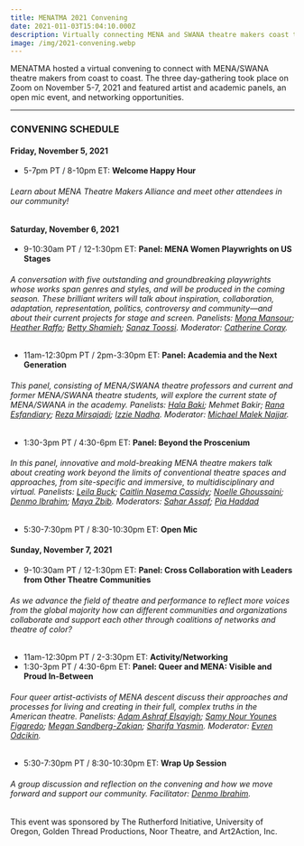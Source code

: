 ```yaml
---
title: MENATMA 2021 Convening
date: 2021-011-03T15:04:10.000Z
description: Virtually connecting MENA and SWANA theatre makers coast to coast. 
image: /img/2021-convening.webp
---
```


MENATMA hosted a virtual convening to connect with MENA/SWANA theatre makers from coast to coast. The three day-gathering took place on Zoom on November 5-7, 2021 and featured artist and academic panels, an open mic event, and networking opportunities. 

---

### CONVENING SCHEDULE

#### Friday, November 5, 2021
- 5-7pm PT / 8-10pm ET: **Welcome Happy Hour** 
###### Learn about MENA Theatre Makers Alliance and meet other attendees in our community!  

#### Saturday, November 6, 2021
- 9-10:30am PT / 12-1:30pm ET: **Panel: MENA Women Playwrights on US Stages**
###### A conversation with five outstanding and groundbreaking playwrights whose works span genres and styles, and will be produced in the coming season. These brilliant writers will talk about inspiration, collaboration, adaptation, representation, politics, controversy and community—and about their current projects for stage and screen. *Panelists*:  [Mona Mansour](https://monamansour.com); [Heather Raffo](https://heatherraffo.com); [Betty Shamieh](https://bettyshamieh.com); [Sanaz Toossi](https://newplayexchange.org/users/22527/sanaz-toossi). *Moderator*: [Catherine Coray](https://tisch.nyu.edu/about/directory/drama/94426744).
- 11am-12:30pm PT / 2pm-3:30pm ET: **Panel: Academia and the Next Generation**
###### This panel, consisting of MENA/SWANA theatre professors and current and former MENA/SWANA theatre students, will explore the current state of MENA/SWANA in the academy. *Panelists*: [Hala Baki](https://theatredance.calpoly.edu/hala-baki-0); Mehmet Bakir; [Rana Esfandiary](https://theatredance.ku.edu/rana-esfandiary); [Reza Mirsajadi](https://theatre.depaul.edu/about/faculty-and-staff/theatre-studies/Pages/Reza-Mirsajadi.aspx); [Izzie Nadha](https://izzienadah.com). *Moderator*: [Michael Malek Najjar](https://theatre.uoregon.edu/faculty/michael-malek-najjar/).
- 1:30-3pm PT / 4:30-6pm ET: **Panel: Beyond the Proscenium**
###### In this panel, innovative and mold-breaking MENA theatre makers talk about creating work beyond the limits of conventional theatre spaces and approaches, from site-specific and immersive, to multidisciplinary and virtual. *Panelists*: [Leila Buck](https://newplayexchange.org/users/17545/leila-buck); [Caitlin Nasema Cassidy](https://caitlinnasemacassidy.com); [Noelle Ghoussaini](https://noelleghoussaini.com); [Denmo Ibrahim](https://denmoibrahim.com); [Maya Zbib](https://zoukak.org/our-team/maya-zbib). *Moderators*: [Sahar Assaf](https://goldenthread.org/posts/meet-sahar-assaf-our-new-executive-artistic-director/); [Pia Haddad](https://3k2productions.com)
- 5:30-7:30pm PT / 8:30-10:30pm ET: **Open Mic**  

#### Sunday, November 7, 2021
- 9-10:30am PT / 12-1:30pm ET: **Panel: Cross Collaboration with Leaders from Other Theatre Communities**
###### As we advance the field of theatre and performance to reflect more voices from the global majority how can different communities and organizations collaborate and support each other through coalitions of networks and theatre of color? 
- 11am-12:30pm PT / 2-3:30pm ET: **Activity/Networking**
- 1:30-3pm PT / 4:30-6pm ET: **Panel: Queer and MENA: Visible and Proud In-Between**
###### Four queer artist-activists of MENA descent discuss their approaches and processes for living and creating in their full, complex truths in the American theatre. *Panelists*: [Adam Ashraf Elsayigh](https://adamaelsayigh.com); [Samy Nour Younes Figaredo](https://samyfigaredo.com); [Megan Sandberg-Zakian](https://megansz.com); [Sharifa Yasmin](https://sharifayasmin.com). *Moderator*: [Evren Odcikin](https://odcikin.com).
- 5:30-7:30pm PT / 8:30-10:30pm ET: **Wrap Up Session**
###### A group discussion and reflection on the convening and how we move forward and support our community. *Facilitator*: [Denmo Ibrahim](https://denmoibrahim.com).

This event was sponsored by The Rutherford Initiative, University of Oregon, Golden Thread Productions, Noor Theatre, and Art2Action, Inc. 
